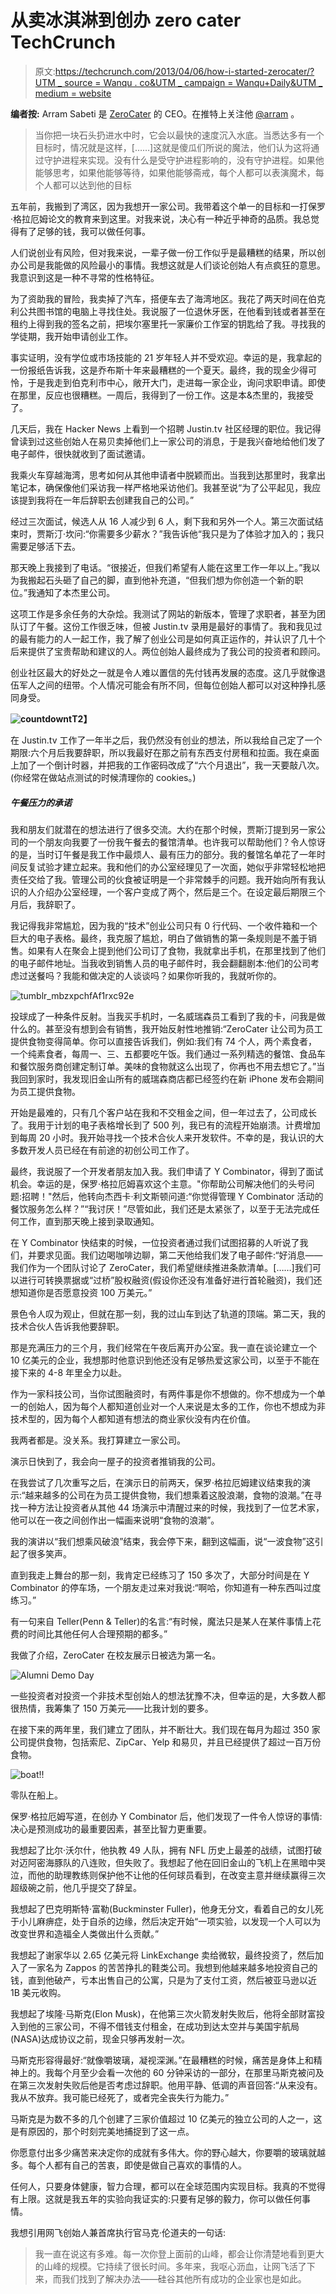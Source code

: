 # 从卖冰淇淋到创办 zero cater TechCrunch

> 原文:[https://techcrunch.com/2013/04/06/how-i-started-zerocater/?UTM _ source = Wanqu . co&UTM _ campaign = Wanqu+Daily&UTM _ medium = website](https://techcrunch.com/2013/04/06/how-i-started-zerocater/?utm_source=wanqu.co&utm_campaign=Wanqu+Daily&utm_medium=website)

**编者按:** Arram Sabeti 是 [ZeroCater](http://www.crunchbase.com/company/zerocater) 的 CEO。在推特上关注他 [@arram](https://twitter.com/arram) 。

> 当你把一块石头扔进水中时，它会以最快的速度沉入水底。当悉达多有一个目标时，情况就是这样，[……]这就是傻瓜们所说的魔法，他们认为这将通过守护进程来实现。没有什么是受守护进程影响的，没有守护进程。如果他能够思考，如果他能够等待，如果他能够斋戒，每个人都可以表演魔术，每个人都可以达到他的目标

五年前，我搬到了湾区，因为我想开一家公司。我带着这个单一的目标和一打保罗·格拉厄姆论文的教育来到这里。对我来说，决心有一种近乎神奇的品质。我总觉得有了足够的钱，我可以做任何事。

人们说创业有风险，但对我来说，一辈子做一份工作似乎是最糟糕的结果，所以创办公司是我能做的风险最小的事情。我想这就是人们谈论创始人有点疯狂的意思。我意识到这是一种不寻常的性格特征。

为了资助我的冒险，我卖掉了汽车，搭便车去了海湾地区。我花了两天时间在伯克利公共图书馆的电脑上寻找住处。我说服了一位退休牙医，在他看到钱或者甚至在租约上得到我的签名之前，把埃尔塞里托一家廉价工作室的钥匙给了我。寻找我的学徒期，我开始申请创业工作。

事实证明，没有学位或市场技能的 21 岁年轻人并不受欢迎。幸运的是，我拿起的一份报纸告诉我，这是乔布斯十年来最糟糕的一个夏天。最终，我的现金少得可怜，于是我走到伯克利市中心，敞开大门，走进每一家企业，询问求职申请。即使在那里，反应也很糟糕。一周后，我得到了一份工作。这是本&杰里的，我接受了。

几天后，我在 Hacker News 上看到一个招聘 Justin.tv 社区经理的职位。我记得曾读到过这些创始人在易贝卖掉他们上一家公司的消息，于是我兴奋地给他们发了电子邮件，很快就收到了面试邀请。

我乘火车穿越海湾，思考如何从其他申请者中脱颖而出。当我到达那里时，我拿出笔记本，确保像他们采访我一样严格地采访他们。我甚至说“为了公平起见，我应该提到我将在一年后辞职去创建我自己的公司。”

经过三次面试，候选人从 16 人减少到 6 人，剩下我和另外一个人。第三次面试结束时，贾斯汀·坎问:“你需要多少薪水？”我告诉他“我只是为了体验才加入的；我只需要足够活下去。

那天晚上我接到了电话。“很接近，但我们希望有人能在这里工作一年以上。”我以为我搬起石头砸了自己的脚，直到他补充道，“但我们想为你创造一个新的职位。”我通知了本杰里公司。

这项工作是多余任务的大杂烩。我测试了网站的新版本，管理了求职者，甚至为团队订了午餐。这份工作很乏味，但被 Justin.tv 录用是最好的事情了。我和我见过的最有能力的人一起工作，我了解了创业公司是如何真正运作的，并认识了几十个后来提供了宝贵帮助和建议的人。两位创始人最终成为了我公司的投资者和顾问。

创业社区最大的好处之一就是令人难以置信的先付钱再发展的态度。这几乎就像退伍军人之间的纽带。个人情况可能会有所不同，但每位创始人都可以对这种挣扎感同身受。

**![countdownt](../Images/1997412b6104f60611bee204f87fd2f5.png)T2】**

在 Justin.tv 工作了一年半之后，我仍然没有创业的想法，所以我给自己定了一个期限:六个月后我要辞职，所以我最好在那之前有东西支付房租和拉面。我在桌面上加了一个倒计时器，并把我的工作密码改成了“六个月退出”，我一天要敲八次。(你经常在做站点测试的时候清理你的 cookies。)

##### 午餐压力的承诺

我和朋友们就潜在的想法进行了很多交流。大约在那个时候，贾斯汀提到另一家公司的一个朋友向我要了一份我午餐去的餐馆清单。也许我可以帮助他们？令人惊讶的是，当时订午餐是我工作中最烦人、最有压力的部分。我的餐馆名单花了一年时间反复试验才建立起来。我和他们的办公室经理见了一次面，她似乎非常轻松地把责任交给了我。管理公司的伙食被证明是一个非常棘手的问题。我开始向所有我认识的人介绍办公室经理，一个客户变成了两个，然后是三个。在设定最后期限三个月后，我辞职了。

我记得我非常尴尬，因为我的“技术”创业公司只有 0 行代码、一个收件箱和一个巨大的电子表格。最终，我克服了尴尬，明白了做销售的第一条规则是不羞于销售。如果有人在聚会上提到他们公司订了食物，我就拿出手机，在那里找到了他们的电子邮件地址。当我收到销售人员的电子邮件时，我会翻翻剧本:他们的公司考虑过送餐吗？我能和做决定的人谈谈吗？如果你听我的，我就听你的。

![tumblr_mbzxpchfAf1rxc92e](../Images/161103741f77b7c38b0dbdc6d3da9345.png)

投球成了一种条件反射。当我买手机时，一名威瑞森员工看到了我的卡，问我是做什么的。甚至没有想到会有销售，我开始反射性地推销:“ZeroCater 让公司为员工提供食物变得简单。你可以直接告诉我们，例如:我们有 74 个人，两个素食者，一个纯素食者，每周一、三、五都要吃午饭。我们通过一系列精选的餐馆、食品车和餐饮服务商创建定制订单。美味的食物就这么出现了，你再也不用去想它了。”当我回到家时，我发现旧金山所有的威瑞森商店都已经签约在新 iPhone 发布会期间为员工提供食物。

开始是最难的，只有几个客户站在我和不交租金之间，但一年过去了，公司成长了。我用于计划的电子表格增长到了 500 列，我已有的流程开始崩溃。计费增加到每周 20 小时。我开始寻找一个技术合伙人来开发软件。不幸的是，我认识的大多数开发人员已经在有前途的初创公司工作了。

最终，我说服了一个开发者朋友加入我。我们申请了 Y Combinator，得到了面试机会。幸运的是，保罗·格拉厄姆喜欢这个主意。"你帮助公司解决他们的头号问题:招聘！"然后，他转向杰西卡·利文斯顿问道:“你觉得管理 Y Combinator 活动的餐饮服务怎么样？”“我讨厌！”尽管如此，我们还是太紧张了，以至于无法完成任何工作，直到那天晚上接到录取通知。

在 Y Combinator 快结束的时候，一位投资者通过我们试图招募的人听说了我们，并要求见面。我们边喝咖啡边聊，第二天他给我们发了电子邮件:“好消息——我们作为一个团队讨论了 ZeroCater，我们希望继续推进条款清单。[……]我们可以进行可转换票据或“过桥”股权融资(假设你还没有准备好进行首轮融资)，我们还想知道你是否愿意投资 100 万美元。”

景色令人叹为观止，但就在那一刻，我的过山车到达了轨道的顶端。第二天，我的技术合伙人告诉我他要辞职。

那是充满压力的三个月，我们经常在午夜后离开办公室。我一直在谈论建立一个 10 亿美元的企业，我想那时他意识到他还没有足够热爱这家公司，以至于不能在接下来的 4-8 年里全力以赴。

作为一家科技公司，当你试图融资时，有两件事是你不想做的。你不想成为一个单一的创始人，因为每个人都知道创业对一个人来说是太多的工作，你也不想成为非技术型的，因为每个人都知道有想法的商业家伙没有内在价值。

我两者都是。没关系。我打算建立一家公司。

演示日快到了，我会向一屋子的投资者推销我的公司。

在我尝试了几次重写之后，在演示日的前两天，保罗·格拉厄姆建议结束我的演示:“越来越多的公司在为员工提供食物，我们想乘着这股浪潮，食物的浪潮。”在寻找一种方法让投资者从其他 44 场演示中清醒过来的时候，我找到了一位艺术家，他可以在一夜之间创作出一幅画来说明“食物的浪潮”。

我的演讲以“我们想乘风破浪”结束，我会停下来，翻到这幅画，说“一波食物”这引起了很多笑声。

直到我走上舞台的那一刻，我肯定已经练习了 150 多次了，大部分时间是在 Y Combinator 的停车场，一个朋友走过来对我说:“啊哈，你知道有一种东西叫过度练习。”

有一句来自 Teller(Penn & Teller)的名言:“有时候，魔法只是某人在某件事情上花费的时间比其他任何人合理预期的都多。”

我做了介绍，ZeroCater 在校友展示日被选为第一名。

![Alumni Demo Day](../Images/91508d34be1ea76b659a76c7e87852c1.png)

一些投资者对投资一个非技术型创始人的想法犹豫不决，但幸运的是，大多数人都很热情，我筹集了 150 万美元——比我计划的要多。

在接下来的两年里，我们建立了团队，并不断壮大。我们现在每月为超过 350 家公司提供食物，包括索尼、ZipCar、Yelp 和易贝，并且已经提供了超过一百万份食物。

![boat!!](../Images/6a57198123b9ca1a3bab51114d13b8d0.png)

零队在船上。

保罗·格拉厄姆写道，在创办 Y Combinator 后，他们发现了一件令人惊讶的事情:决心是预测成功的最重要因素，甚至比智力更重要。

我想起了比尔·沃尔什，他执教 49 人队，拥有 NFL 历史上最差的战绩，试图打破对迈阿密海豚队的八连败，但失败了。我想起了他在回旧金山的飞机上在黑暗中哭泣，而他的助理教练则保护他不让他的任何球员看到，在改变主意并继续赢得三次超级碗之前，他几乎提交了辞呈。

我想起了巴克明斯特·富勒(Buckminster Fuller)，他身无分文，看着自己的女儿死于小儿麻痹症，处于自杀的边缘，然后决定开始“一项实验，以发现一个人可以为改变世界和造福全人类做出什么贡献。”

我想起了谢家华以 2.65 亿美元将 LinkExchange 卖给微软，最终投资了，然后加入了一家名为 Zappos 的苦苦挣扎的鞋类公司。我想到他越来越多地投资自己的钱，直到他破产，亏本出售自己的公寓，只是为了支付工资，然后被亚马逊以近 1B 美元收购。

我想起了埃隆·马斯克(Elon Musk)，在他第三次火箭发射失败后，他将全部财富投入到他的三家公司，不得不借钱支付租金，在成功到达太空并与美国宇航局(NASA)达成协议之前，现金只够再发射一次。

马斯克形容得最好:“就像嚼玻璃，凝视深渊。”在最糟糕的时候，痛苦是身体上和精神上的。我每个月至少会看一次他的 60 分钟采访的一部分，在那里马斯克被问及在第三次发射失败后他是否考虑过辞职。他用平静、低调的声音回答:“从来没有。我从不放弃。我可能已经死了，或者完全丧失行为能力。”

马斯克是为数不多的几个创建了三家价值超过 10 亿美元的独立公司的人之一，这是有原因的，那个时刻完美地捕捉到了这一点。

你愿意付出多少痛苦来决定你的成就有多伟大。你的野心越大，你要嚼的玻璃就越多。每个人都有自己的苦衷，即使是做自己喜欢的事情的人。

任何人，只要身体健康，智力合理，都可以在全球范围内实现目标。我真的不觉得有上限。这就是我五年的实验向我证实的:只要有足够的毅力，你可以做任何事情。

我想引用网飞创始人兼首席执行官马克·伦道夫的一句话:

> 我一直在说这有多难。每一次你登上面前的山峰，都会让你清楚地看到更大的山峰的规模。它持续了很长时间。多年来，我呕心沥血，让网飞活了下来，而我们找到了解决办法——硅谷其他所有成功的企业家也是如此。